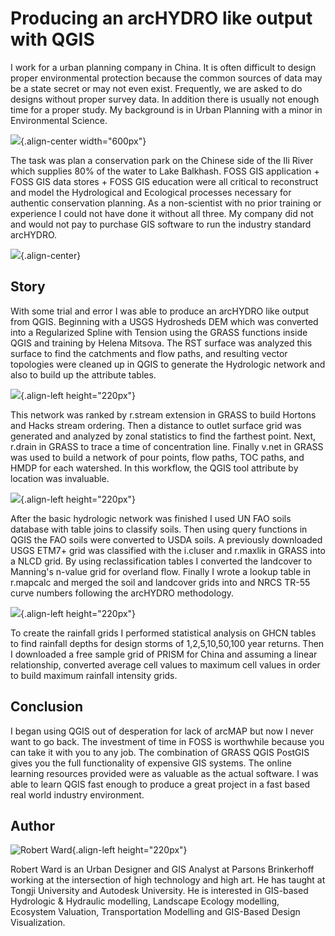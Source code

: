 # Producing an arcHYDRO like output with QGIS

I work for a urban planning company in China. It is often difficult to
design proper environmental protection because the common sources of
data may be a state secret or may not even exist. Frequently, we are
asked to do designs without proper survey data. In addition there is
usually not enough time for a proper study. My background is in Urban
Planning with a minor in Environmental Science.

![](./images/china_hydro1.jpg){.align-center width="600px"}

The task was plan a conservation park on the Chinese side of the Ili
River which supplies 80% of the water to Lake Balkhash. FOSS GIS
application + FOSS GIS data stores + FOSS GIS education were all
critical to reconstruct and model the Hydrological and Ecological
processes necessary for authentic conservation planning. As a
non-scientist with no prior training or experience I could not have done
it without all three. My company did not and would not pay to purchase
GIS software to run the industry standard arcHYDRO.

![](./images/china_hydro2.jpg){.align-center}

## Story

With some trial and error I was able to produce an arcHYDRO like output
from QGIS. Beginning with a USGS Hydrosheds DEM which was converted into
a Regularized Spline with Tension using the GRASS functions inside QGIS
and training by Helena Mitsova. The RST surface was analyzed this
surface to find the catchments and flow paths, and resulting vector
topologies were cleaned up in QGIS to generate the Hydrologic network
and also to build up the attribute tables.

![](./images/china_hydro3.jpg){.align-left height="220px"}

This network was ranked by r.stream extension in GRASS to build Hortons
and Hacks stream ordering. Then a distance to outlet surface grid was
generated and analyzed by zonal statistics to find the farthest point.
Next, r.drain in GRASS to trace a time of concentration line. Finally
v.net in GRASS was used to build a network of pour points, flow paths,
TOC paths, and HMDP for each watershed. In this workflow, the QGIS tool
attribute by location was invaluable.

![](./images/china_hydro4.jpg){.align-left height="220px"}

After the basic hydrologic network was finished I used UN FAO soils
database with table joins to classify soils. Then using query functions
in QGIS the FAO soils were converted to USDA soils. A previously
downloaded USGS ETM7+ grid was classified with the i.cluser and r.maxlik
in GRASS into a NLCD grid. By using reclassification tables I converted
the landcover to Manning\'s n-value grid for overland flow. Finally I
wrote a lookup table in r.mapcalc and merged the soil and landcover
grids into and NRCS TR-55 curve numbers following the arcHYDRO
methodology.

![](./images/china_hydro5.jpg){.align-left height="220px"}

To create the rainfall grids I performed statistical analysis on GHCN
tables to find rainfall depths for design storms of 1,2,5,10,50,100 year
returns. Then I downloaded a free sample grid of PRISM for China and
assuming a linear relationship, converted average cell values to maximum
cell values in order to build maximum rainfall intensity grids.

## Conclusion

I began using QGIS out of desperation for lack of arcMAP but now I never
want to go back. The investment of time in FOSS is worthwhile because
you can take it with you to any job. The combination of GRASS QGIS
PostGIS gives you the full functionality of expensive GIS systems. The
online learning resources provided were as valuable as the actual
software. I was able to learn QGIS fast enough to produce a great
project in a fast based real world industry environment.

## Author

![Robert Ward](./images/china_hydro6.jpg){.align-left height="220px"}

Robert Ward is an Urban Designer and GIS Analyst at Parsons Brinkerhoff
working at the intersection of high technology and high art. He has
taught at Tongji University and Autodesk University. He is interested in
GIS-based Hydrologic & Hydraulic modelling, Landscape Ecology modelling,
Ecosystem Valuation, Transportation Modelling and GIS-Based Design
Visualization.
